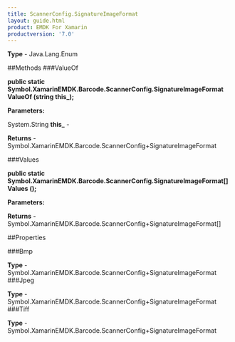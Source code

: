 ```yaml
---
title: ScannerConfig.SignatureImageFormat
layout: guide.html
product: EMDK For Xamarin 
productversion: '7.0' 
---
```


    

**Type** - Java.Lang.Enum

##Methods
###ValueOf

**public static Symbol.XamarinEMDK.Barcode.ScannerConfig.SignatureImageFormat ValueOf (string this_);**


        

**Parameters:**

System.String **this_**  - 
        

**Returns** - Symbol.XamarinEMDK.Barcode.ScannerConfig+SignatureImageFormat

###Values

**public static Symbol.XamarinEMDK.Barcode.ScannerConfig.SignatureImageFormat[] Values ();**


        

**Parameters:**

**Returns** - Symbol.XamarinEMDK.Barcode.ScannerConfig+SignatureImageFormat[]

##Properties

###Bmp

        

**Type** - Symbol.XamarinEMDK.Barcode.ScannerConfig+SignatureImageFormat
###Jpeg

        

**Type** - Symbol.XamarinEMDK.Barcode.ScannerConfig+SignatureImageFormat
###Tiff

        

**Type** - Symbol.XamarinEMDK.Barcode.ScannerConfig+SignatureImageFormat
